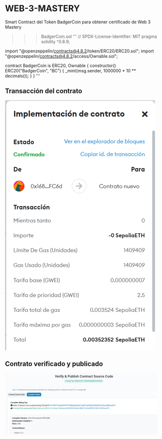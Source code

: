 # WEB-3-MASTERY

Smart Contract del Token BadgerCoin para obtener certificado de Web 3 Mastery

>>> BadgerCoin.sol
'''
// SPDX-License-Identifier: MIT
pragma solidity ^0.8.9;

import "@openzeppelin/contracts@4.8.2/token/ERC20/ERC20.sol";
import "@openzeppelin/contracts@4.8.2/access/Ownable.sol";

contract BadgerCoin is ERC20, Ownable {
    constructor() ERC20("BadgerCoin", "BC") {
          _mint(msg.sender,  1000000 * 10 ** decimals());
    }
}
'''

## Transacción del contrato

![Transaction](Transaction.png "Transaction")

## Contrato verificado y publicado

![Contrato verificado y publicado](VerifyAndPublishContract.png "Contrato verificado y publicado")
